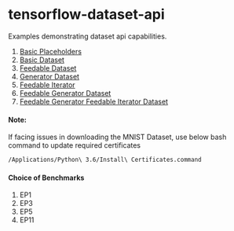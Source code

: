 # tensorflow-dataset-api
Examples demonstrating dataset api capabilities.


1. [Basic Placeholders](EP1_Basic_Placeholders.py)
2. [Basic Dataset](EP1_Basic_Dataset.py)
3. [Feedable Dataset](EP1_Feedable_Dataset.py)
4. [Generator Dataset](EP1_Generator_Dataset.py)
5. [Feedable Iterator](EP1_Feedable_Iterator.py)
6. [Feedable Generator Dataset](EP1_Feedable_Generator_Dataset.py)
7. [Feedable Generator Feedable Iterator Dataset](EP1_Feedable_Generator_Feedable_Iterator_Dataset.py)


#### Note:

If facing issues in downloading the MNIST Dataset, use below bash command to update required certificates
```bash
/Applications/Python\ 3.6/Install\ Certificates.command
```


#### Choice of Benchmarks
1. EP1
2. EP3
3. EP5
4. EP11